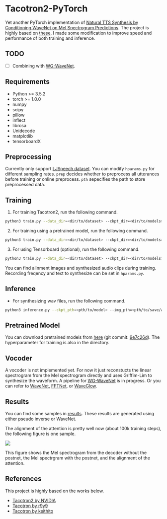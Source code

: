# Tacotron2-PyTorch
Yet another PyTorch implementation of [Natural TTS Synthesis by Conditioning WaveNet on Mel Spectrogram Predictions](https://arxiv.org/pdf/1712.05884.pdf). The project is highly based on [these](#References). I made some modification to improve speed and performance of both training and inference.

## TODO
- [ ] Combining with [WG-WaveNet](https://arxiv.org/abs/2005.07412).

## Requirements
- Python >= 3.5.2
- torch >= 1.0.0
- numpy
- scipy
- pillow
- inflect
- librosa
- Unidecode
- matplotlib
- tensorboardX

## Preprocessing
Currently only support [LJSpeech dataset](https://keithito.com/LJ-Speech-Dataset/). You can modify `hparams.py` for different sampling rates. `prep` decides whether to preprocess all utterances before training or online preprocess. `pth` sepecifies the path to store preprocessed data.

## Training
1. For training Tacotron2, run the following command.

```bash
python3 train.py --data_dir=<dir/to/dataset> --ckpt_dir=<dir/to/models>
```

2. For training using a pretrained model, run the following command.

```bash
python3 train.py --data_dir=<dir/to/dataset> --ckpt_dir=<dir/to/models> --ckpt_pth=<pth/to/pretrained/model>
```

3. For using Tensorboard (optional), run the following command.

```bash
python3 train.py --data_dir=<dir/to/dataset> --ckpt_dir=<dir/to/models> --log_dir=<dir/to/logs>
```

You can find alinment images and synthesized audio clips during training. Recording freqency and text to synthesize can be set in `hparams.py`.

## Inference
- For synthesizing wav files, run the following command.

```bash
python3 inference.py --ckpt_pth=<pth/to/model> --img_pth=<pth/to/save/alignment> --wav_pth=<pth/to/save/wavs> --text=<text/to/synthesize>
```

## Pretrained Model
You can download pretrained models from [here](https://www.dropbox.com/sh/vk2erozpkoltao6/AABCk4WryQtrt4BYthIKzbK7a?dl=0) (git commit: [9e7c26d](https://github.com/BogiHsu/Tacotron2-PyTorch/commit/9e7c26d93ea9d93332b1c316ac85c58771197d4f)). The hyperparameter for training is also in the directory.

## Vocoder
A vocoder is not implemented yet. For now it just reconstucts the linear spectrogram from the Mel spectrogram directly and uses Griffim-Lim to synthesize the waveform. A pipeline for [WG-WaveNet](https://arxiv.org/abs/2005.07412) is in progress. Or you can refer to [WaveNet](https://github.com/r9y9/wavenet_vocoder), [FFTNet](https://github.com/syang1993/FFTNet), or [WaveGlow](https://github.com/NVIDIA/waveglow).

## Results
You can find some samples in [results](https://github.com/BogiHsu/Tacotron2-PyTorch/tree/master/results). These results are generated using either pseudo inverse or WaveNet.

The alignment of the attention is pretty well now (about 100k training steps), the following figure is one sample.

<img src="https://github.com/BogiHsu/Tacotron2-PyTorch/blob/master/results/tmp.png">

This figure shows the Mel spectrogram from the decoder without the postnet, the Mel spectrgram with the postnet, and the alignment of the attention.

## References
This project is highly based on the works below.
- [Tacotron2 by NVIDIA](https://github.com/NVIDIA/tacotron2)
- [Tacotron by r9y9](https://github.com/r9y9/tacotron_pytorch)
- [Tacotron by keithito](https://github.com/keithito/tacotron)
